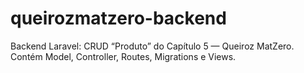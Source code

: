# queirozmatzero-backend
Backend Laravel: CRUD “Produto” do Capítulo 5 — Queiroz MatZero. Contém Model, Controller, Routes, Migrations e Views.
